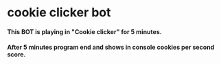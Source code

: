 # cookie clicker bot

#### This BOT is playing in "Cookie clicker" for 5 minutes. 
#### After 5 minutes program end and shows in console cookies per second score. 
